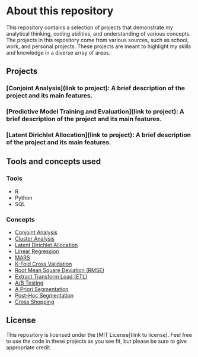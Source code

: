 # About this repository

This repository contains a selection of projects that demonstrate my analytical thinking, coding abilities, and understanding of various concepts. The projects in this repository come from various sources, such as school, work, and personal projects. These projects are meant to highlight my skills and knowledge in a diverse array of areas.

## Projects

### [Conjoint Analysis](link to project): A brief description of the project and its main features.
### [Predictive Model Training and Evaluation](link to project): A brief description of the project and its main features.
### [Latent Dirichlet Allocation](link to project): A brief description of the project and its main features.

## Tools and concepts used

### Tools
- R
- Python
- SQL

### Concepts
- [Conjoint Analysis](https://github.com/mj8295/Data_Projects/blob/523e9ca6aadcc4b576b0e0fb2d7e09e94fbca929/Concepts/Conjoint_Analysis.md)
- [Cluster Analysis](https://github.com/mj8295/Data_Projects/blob/523e9ca6aadcc4b576b0e0fb2d7e09e94fbca929/Concepts/ClusterAnalysis.md)
- [Latent Dirichlet Allocation](https://github.com/mj8295/Data_Projects/blob/523e9ca6aadcc4b576b0e0fb2d7e09e94fbca929/Concepts/Latent-Dirichlet-Allocation.md)
- [Linear Regression](https://github.com/mj8295/Data_Projects/blob/523e9ca6aadcc4b576b0e0fb2d7e09e94fbca929/Concepts/Linear_Regression.md)
- [MARS](https://github.com/mj8295/Data_Projects/blob/523e9ca6aadcc4b576b0e0fb2d7e09e94fbca929/Concepts/MARS.md)
- [K-Fold Cross Validation](https://github.com/mj8295/Data_Projects/blob/523e9ca6aadcc4b576b0e0fb2d7e09e94fbca929/Concepts/K-Fold_Cross_Validation.md)
- [Root Mean Square Deviation (RMSE)]()
- [Extract Transform Load (ETL)]()
- [A/B Testing](https://github.com/mj8295/Data_Projects/blob/523e9ca6aadcc4b576b0e0fb2d7e09e94fbca929/Concepts/AB_Testing.md)
- [A Priori Segmentation](https://github.com/mj8295/Data_Projects/blob/523e9ca6aadcc4b576b0e0fb2d7e09e94fbca929/Concepts/APrioriSegmentation.md)
- [Post-Hoc Segmentation](https://github.com/mj8295/Data_Projects/blob/523e9ca6aadcc4b576b0e0fb2d7e09e94fbca929/Concepts/PostHocSegmentation.md)
- [Cross Shopping](https://github.com/mj8295/Data_Projects/blob/523e9ca6aadcc4b576b0e0fb2d7e09e94fbca929/Concepts/Cross-Shopping.md)

## License

This repository is licensed under the [MIT License](link to license). Feel free to use the code in these projects as you see fit, but please be sure to give appropriate credit.
